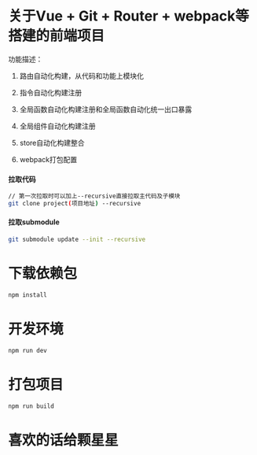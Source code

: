 # 关于Vue + Git + Router + webpack等搭建的前端项目
功能描述：
1. 路由自动化构建，从代码和功能上模块化

2. 指令自动化构建注册

3. 全局函数自动化构建注册和全局函数自动化统一出口暴露

4. 全局组件自动化构建注册

5. store自动化构建整合

6. webpack打包配置

#### 拉取代码

```sh
// 第一次拉取时可以加上--recursive直接拉取主代码及子模块
git clone project(项目地址) --recursive
```

#### 拉取submodule

```sh
git submodule update --init --recursive
```

# 下载依赖包

```sh
npm install
```

# 开发环境

```sh
npm run dev
```

# 打包项目

```sh
npm run build
```

# 喜欢的话给颗星星